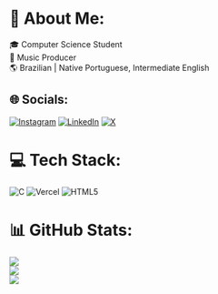 # 💫 About Me:
🎓 Computer Science Student<br>🎵 Music Producer<br>🌎 Brazilian | Native Portuguese, Intermediate English<br>


## 🌐 Socials:
[![Instagram](https://img.shields.io/badge/Instagram-%23E4405F.svg?logo=Instagram&logoColor=white)](https://instagram.com/@onealhtml) [![LinkedIn](https://img.shields.io/badge/LinkedIn-%230077B5.svg?logo=linkedin&logoColor=white)](https://linkedin.com/in/onealhtml) [![X](https://img.shields.io/badge/X-black.svg?logo=X&logoColor=white)](https://x.com/onealhtml) 

# 💻 Tech Stack:
![C](https://img.shields.io/badge/c-%2300599C.svg?style=flat&logo=c&logoColor=white) ![Vercel](https://img.shields.io/badge/vercel-%23000000.svg?style=flat&logo=vercel&logoColor=white) ![HTML5](https://img.shields.io/badge/html5-%23E34F26.svg?style=flat&logo=html5&logoColor=white)
# 📊 GitHub Stats:
![](https://github-readme-stats.vercel.app/api?username=onealhtml&theme=dark&hide_border=false&include_all_commits=true&count_private=true)<br/>
![](https://nirzak-streak-stats.vercel.app/?user=onealhtml&theme=dark&hide_border=false)<br/>
![](https://github-readme-stats.vercel.app/api/top-langs/?username=onealhtml&theme=dark&hide_border=false&include_all_commits=true&count_private=true&layout=compact)

<!-- Proudly created with GPRM ( https://gprm.itsvg.in ) -->
